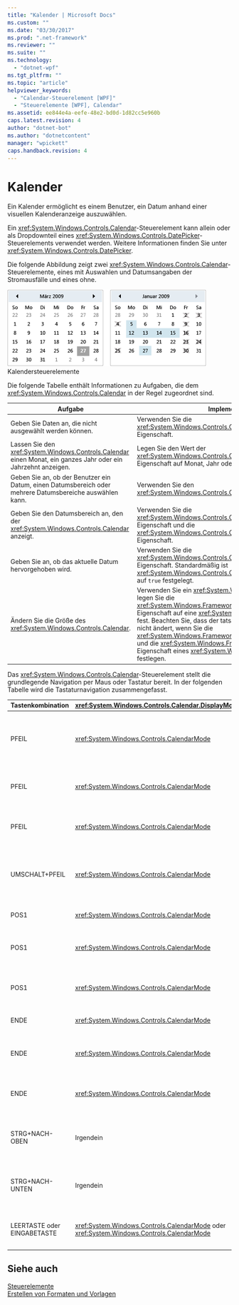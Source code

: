 ```yaml
---
title: "Kalender | Microsoft Docs"
ms.custom: ""
ms.date: "03/30/2017"
ms.prod: ".net-framework"
ms.reviewer: ""
ms.suite: ""
ms.technology: 
  - "dotnet-wpf"
ms.tgt_pltfrm: ""
ms.topic: "article"
helpviewer_keywords: 
  - "Calendar-Steuerelement [WPF]"
  - "Steuerelemente [WPF], Calendar"
ms.assetid: ee844e4a-eefe-48e2-bd0d-1d82cc5e960b
caps.latest.revision: 4
author: "dotnet-bot"
ms.author: "dotnetcontent"
manager: "wpickett"
caps.handback.revision: 4
---
```

# Kalender
Ein Kalender ermöglicht es einem Benutzer, ein Datum anhand einer visuellen Kalenderanzeige auszuwählen.  
  
 Ein <xref:System.Windows.Controls.Calendar>\-Steuerelement kann allein oder als Dropdownteil eines <xref:System.Windows.Controls.DatePicker>\-Steuerelements verwendet werden.  Weitere Informationen finden Sie unter <xref:System.Windows.Controls.DatePicker>.  
  
 Die folgende Abbildung zeigt zwei <xref:System.Windows.Controls.Calendar>\-Steuerelemente, eines mit Auswahlen und Datumsangaben der Stromausfälle und eines ohne.  
  
 ![Calendar&#45;Steuerelemente](../../../../docs/framework/wpf/controls/media/ndp-calendarcontrols.png "NDP\_CalendarControls")  
Kalendersteuerelemente  
  
 Die folgende Tabelle enthält Informationen zu Aufgaben, die dem <xref:System.Windows.Controls.Calendar> in der Regel zugeordnet sind.  
  
|Aufgabe|Implementierung|  
|-------------|---------------------|  
|Geben Sie Daten an, die nicht ausgewählt werden können.|Verwenden Sie die <xref:System.Windows.Controls.Calendar.BlackoutDates%2A>\-Eigenschaft.|  
|Lassen Sie den <xref:System.Windows.Controls.Calendar> einen Monat, ein ganzes Jahr oder ein Jahrzehnt anzeigen.|Legen Sie den Wert der <xref:System.Windows.Controls.Calendar.DisplayMode%2A>\-Eigenschaft auf Monat, Jahr oder Jahrzehnt fest.|  
|Geben Sie an, ob der Benutzer ein Datum, einen Datumsbereich oder mehrere Datumsbereiche auswählen kann.|Verwenden Sie den <xref:System.Windows.Controls.Calendar.SelectionMode%2A>.|  
|Geben Sie den Datumsbereich an, den der <xref:System.Windows.Controls.Calendar> anzeigt.|Verwenden Sie die <xref:System.Windows.Controls.Calendar.DisplayDateStart%2A>\-Eigenschaft und die <xref:System.Windows.Controls.Calendar.DisplayDateEnd%2A>\-Eigenschaft.|  
|Geben Sie an, ob das aktuelle Datum hervorgehoben wird.|Verwenden Sie die <xref:System.Windows.Controls.Calendar.IsTodayHighlighted%2A>\-Eigenschaft.  Standardmäßig ist <xref:System.Windows.Controls.Calendar.IsTodayHighlighted%2A> auf `true` festgelegt.|  
|Ändern Sie die Größe des <xref:System.Windows.Controls.Calendar>.|Verwenden Sie ein <xref:System.Windows.Controls.Viewbox>, oder legen Sie die <xref:System.Windows.FrameworkElement.LayoutTransform%2A>\-Eigenschaft auf eine <xref:System.Windows.Media.ScaleTransform> fest.  Beachten Sie, dass der tatsächliche Kalender seine Größe nicht ändert, wenn Sie die <xref:System.Windows.FrameworkElement.Width%2A>\-Eigenschaft und die <xref:System.Windows.FrameworkElement.Height%2A>\-Eigenschaft eines <xref:System.Windows.Controls.Calendar> festlegen.|  
  
 Das <xref:System.Windows.Controls.Calendar>\-Steuerelement stellt die grundlegende Navigation per Maus oder Tastatur bereit.  In der folgenden Tabelle wird die Tastaturnavigation zusammengefasst.  
  
|Tastenkombination|<xref:System.Windows.Controls.Calendar.DisplayMode%2A>|Aktion|  
|-----------------------|-----------------------------------------------------------------------------------------------------------------------------------------------------------|------------|  
|PFEIL|<xref:System.Windows.Controls.CalendarMode>|Ändert die <xref:System.Windows.Controls.Calendar.SelectedDate%2A>\-Eigenschaft, wenn die <xref:System.Windows.Controls.Calendar.SelectionMode%2A>\-Eigenschaft nicht auf <xref:System.Windows.Controls.CalendarSelectionMode> festgelegt ist.|  
|PFEIL|<xref:System.Windows.Controls.CalendarMode>|Ändert den Monat der <xref:System.Windows.Controls.Calendar.DisplayDate%2A>\-Eigenschaft.  Beachten Sie, dass sich <xref:System.Windows.Controls.Calendar.SelectedDate%2A> nicht ändert.|  
|PFEIL|<xref:System.Windows.Controls.CalendarMode>|Ändert das Jahr des <xref:System.Windows.Controls.Calendar.DisplayDate%2A>.  Beachten Sie, dass sich <xref:System.Windows.Controls.Calendar.SelectedDate%2A> nicht ändert.|  
|UMSCHALT\+PFEIL|<xref:System.Windows.Controls.CalendarMode>|Wenn <xref:System.Windows.Controls.Calendar.SelectionMode%2A> nicht auf <xref:System.Windows.Controls.CalendarSelectionMode> oder <xref:System.Windows.Controls.CalendarSelectionMode> festgelegt ist, wird der Bereich der ausgewählten Datumsangaben erweitert.|  
|POS1|<xref:System.Windows.Controls.CalendarMode>|Ändert das <xref:System.Windows.Controls.Calendar.SelectedDate%2A> in den ersten Tag des aktuellen Monats.|  
|POS1|<xref:System.Windows.Controls.CalendarMode>|Ändert den Monat des <xref:System.Windows.Controls.Calendar.DisplayDate%2A> in den ersten Monat des Jahrs.  Das <xref:System.Windows.Controls.Calendar.SelectedDate%2A> ändert sich nicht.|  
|POS1|<xref:System.Windows.Controls.CalendarMode>|Ändert das Jahr des <xref:System.Windows.Controls.Calendar.DisplayDate%2A> in das erste Jahr des Jahrzehnts.  Das <xref:System.Windows.Controls.Calendar.SelectedDate%2A> ändert sich nicht.|  
|ENDE|<xref:System.Windows.Controls.CalendarMode>|Ändert das <xref:System.Windows.Controls.Calendar.SelectedDate%2A> in den letzten Tag des aktuellen Monats.|  
|ENDE|<xref:System.Windows.Controls.CalendarMode>|Ändert den Monat des <xref:System.Windows.Controls.Calendar.DisplayDate%2A> in den letzten Monat des Jahrs.  Das <xref:System.Windows.Controls.Calendar.SelectedDate%2A> ändert sich nicht.|  
|ENDE|<xref:System.Windows.Controls.CalendarMode>|Ändert das Jahr des <xref:System.Windows.Controls.Calendar.DisplayDate%2A> in das letzte Jahr des Jahrzehnts.  Das <xref:System.Windows.Controls.Calendar.SelectedDate%2A> ändert sich nicht.|  
|STRG\+NACH\-OBEN|Irgendein|Wechselt zum nächstgrößeren <xref:System.Windows.Controls.Calendar.DisplayMode%2A>.  Wenn <xref:System.Windows.Controls.Calendar.DisplayMode%2A> bereits auf <xref:System.Windows.Controls.CalendarMode> festgelegt ist, wird keine Aktion ausgeführt.|  
|STRG\+NACH\-UNTEN|Irgendein|Wechselt zum nächstkleineren <xref:System.Windows.Controls.Calendar.DisplayMode%2A>.  Wenn <xref:System.Windows.Controls.Calendar.DisplayMode%2A> bereits auf <xref:System.Windows.Controls.CalendarMode> festgelegt ist, wird keine Aktion ausgeführt.|  
|LEERTASTE oder EINGABETASTE|<xref:System.Windows.Controls.CalendarMode> oder <xref:System.Windows.Controls.CalendarMode>|Ändert den <xref:System.Windows.Controls.Calendar.DisplayMode%2A> in <xref:System.Windows.Controls.CalendarMode> oder <xref:System.Windows.Controls.CalendarMode>, dargestellt durch das fokussierte Element.|  
  
## Siehe auch  
 [Steuerelemente](../../../../docs/framework/wpf/controls/index.md)   
 [Erstellen von Formaten und Vorlagen](../../../../docs/framework/wpf/controls/styling-and-templating.md)